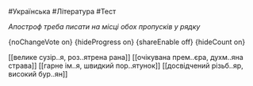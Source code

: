 #Українська #Література #Тест

*Апостроф треба писати на місці обох пропусків у рядку*

{noChangeVote on}
{hideProgress on}
{shareEnable off}
{hideCount on}

[[велике сузір..я, роз..ятрена рана]]
[[очікувана прем..єра, духм..яна страва]]
[[гарне ім..я, швидкий пор..ятунок]]
[[досвідчений різьб..яр, високий бур..ян]]
